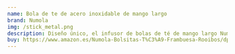 ```yaml
---
name: Bola de te de acero inoxidable de mango largo
brand: Numola
img: /stick_metal.png
description: Diseño único, el infusor de bolas de té de mango largo Numola está diseñado con aberturas superior e inferior, lo que es más adecuado para colocar té que las teteras con aberturas izquierda y derecha en el mercado. La interfaz adopta un diseño incrustado, y no hay necesidad de preocuparse por el té esparcido en la mesa y en la taza de té. 
buy: https://www.amazon.es/Numola-Bolsitas-T%C3%A9-Frambuesa-Rooibos/dp/B00XABJ7CS?crid=25RGTX61NQAEV&dib=eyJ2IjoiMSJ9.jkOMtqwJCYF-Pz9YpVPtumU5GfyGa49i9xq5RphQDAzu4TEUvNAgP4OTJeg5tD3uEslIos0ybTvUFynGt4G9AX1pGMeuPAHT3X3NNTLzhz5Fhmm8goKr-vWJJz_P_2v3RNJODtp6XOoM3yoEo6uJ1V1lx9zGFM2ZPTy-F3SSgzHeBLUqOn4X4UwSeyIca2QoinrmfGVfC6-U2ywMHUJQv2HXrWlyz1OXJNcRIWeIDXEX20LbxUmT8aYIQBXQP_DtrQkybNX8i2wzT2MfCkOO7JB1sA7RRmnCcWroYIUS8bw.YAq5GDZa7bDPekUgBNPpgT1Ul2_qeSxBBEWyQkBxTw0&dib_tag=se&keywords=infusiones&nsdOptOutParam=true&qid=1733820258&sprefix=infusio%2Caps%2C152&sr=8-9
---
```

